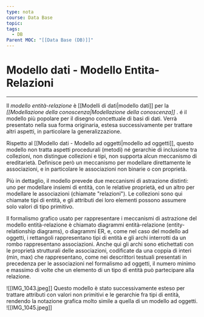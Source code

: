 ```yaml
---
type: nota
course: Data Base
topic: 
tags:
  - DB
Parent MOC: "[[Data Base (DB)]]"
---
```


# Modello dati - Modello Entita-Relazioni
---
Il _modello entità-relazione_ è  [[Modelli di dati|modello dati]] per la _[[Modellazione della conoscenza|Modellazione della conoscenza]]_ .
é il modello più popolare per il disegno concettuale di basi di dati. Verrà presentato nella sua forma originaria, estesa successivamente per trattare altri aspetti, in particolare la generalizzazione.

Rispetto al [[Modello dati - Modello ad oggetti|modello ad oggetti]], questo modello non tratta aspetti procedurali (metodi) né gerarchie di inclusione tra collezioni, non distingue collezioni e tipi, non supporta alcun meccanismo di ereditarietà. 
Definisce però un meccanismo per modellare direttamente le associazioni, e in particolare le associazioni non binarie o con proprietà.

Più in dettaglio, il modello prevede due meccanismi di astrazione distinti: uno per modellare insiemi di entità, con le relative proprietà, ed un altro per modellare le associazioni (chiamate "relazioni"). Le collezioni sono qui chiamate tipi di entità, e gli attributi dei loro elementi possono assumere solo valori di tipo primitivo.

Il formalismo grafico usato per rappresentare i meccanismi di astrazione del modello entità-relazione è chiamato diagrammi entità-relazione (entity-relationship diagrams), o diagrammi ER, e, come nel caso del modello ad oggetti, i rettangoli rappresentano tipi di entità e gli archi interrotti da un rombo rappresentano associazioni. Anche qui gli archi sono etichettati con le proprietà strutturali delle associazioni, codificate da una coppia di interi (min, max) che rappresentano, come nei descrittori testuali presentati in precedenza per le associazioni nel formalismo ad oggetti, il numero minimo e massimo di volte che un elemento di un tipo di entità può partecipare alla relazione.


![[IMG_1043.jpeg]]
Questo modello è stato successivamente esteso per trattare attributi con valori non primitivi e le gerarchie fra tipi di entità, rendendo la notazione grafica molto simile a quella di un modello ad oggetti. 
![[IMG_1045.jpeg]]